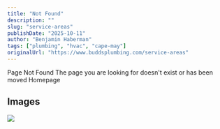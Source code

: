 ```yaml
---
title: "Not Found"
description: ""
slug: "service-areas"
publishDate: "2025-10-11"
author: "Benjamin Haberman"
tags: ["plumbing", "hvac", "cape-may"]
originalUrl: "https://www.buddsplumbing.com/service-areas"
---
```


Page Not Found
The page you are looking for doesn't exist or has been moved
Homepage

## Images

![](/assets/budds/service-areas-65227fa76a63b8b3ab3d7a9c-plumber-in-atlantic-county-nj.avif "")

